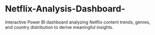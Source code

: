 # Netflix-Analysis-Dashboard-
Interactive Power BI dashboard analyzing Netflix content trends, genres, and country distribution to derive meaningful insights.
